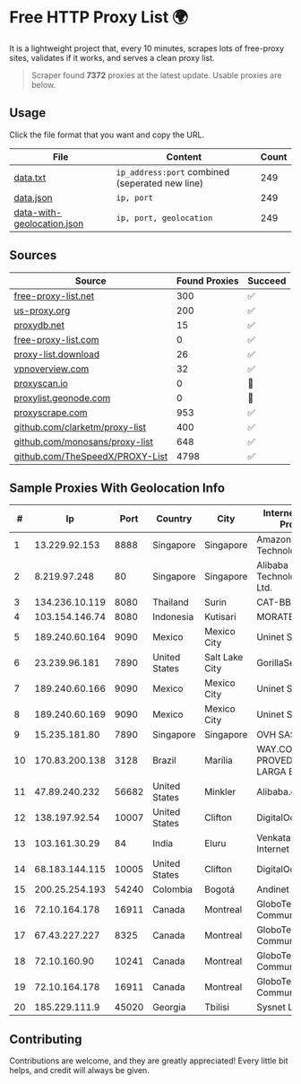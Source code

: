 
# Free HTTP Proxy List 🌍

It is a lightweight project that, every 10 minutes, scrapes lots of free-proxy sites, validates if it works, and serves a clean proxy list.


> Scraper found **7372** proxies at the latest update. Usable proxies are below.

## Usage

Click the file format that you want and copy the URL.


|File|Content|Count|
|----|-------|-----|
|[data.txt](https://raw.githubusercontent.com/themiralay/Proxy-List-World/master/data.txt)|`ip_address:port` combined (seperated new line)|249|
|[data.json](https://raw.githubusercontent.com/themiralay/Proxy-List-World/master/data.json)|`ip, port`|249|
|[data-with-geolocation.json](https://raw.githubusercontent.com/themiralay/Proxy-List-World/master/data-with-geolocation.json)|`ip, port, geolocation`|249|

## Sources

|Source|Found Proxies|Succeed|
|------|-------------|-------|
|[free-proxy-list.net](https://free-proxy-list.net)|300|✅|
|[us-proxy.org](https://www.us-proxy.org)|200|✅|
|[proxydb.net](http://proxydb.net)|15|✅|
|[free-proxy-list.com](https://free-proxy-list.com/?page=&port=&type%5B%5D=http&type%5B%5D=https&up_time=0&search=Search)|0|✅|
|[proxy-list.download](https://www.proxy-list.download/HTTP)|26|✅|
|[vpnoverview.com](https://vpnoverview.com/privacy/anonymous-browsing/free-proxy-servers)|32|✅|
|[proxyscan.io](https://www.proxyscan.io)|0|🚫|
|[proxylist.geonode.com](https://proxylist.geonode.com/api/proxy-list?limit=300&page=1&sort_by=lastChecked&sort_type=desc&protocols=http,https)|0|🚫|
|[proxyscrape.com](https://api.proxyscrape.com/v2/?request=displayproxies&protocol=http&timeout=10000&country=all&ssl=all&anonymity=all)|953|✅|
|[github.com/clarketm/proxy-list](https://raw.githubusercontent.com/clarketm/proxy-list/master/proxy-list-raw.txt)|400|✅|
|[github.com/monosans/proxy-list](https://raw.githubusercontent.com/monosans/proxy-list/main/proxies/http.txt)|648|✅|
|[github.com/TheSpeedX/PROXY-List](https://raw.githubusercontent.com/TheSpeedX/PROXY-List/master/http.txt)|4798|✅|


## Sample Proxies With Geolocation Info

|#|Ip|Port|Country|City|Internet Service Provider|
|-|--|----|-------|----|-------------------------|
|1|13.229.92.153|8888|Singapore|Singapore|Amazon Technologies Inc.|
|2|8.219.97.248|80|Singapore|Singapore|Alibaba (US) Technology Co., Ltd.|
|3|134.236.10.119|8080|Thailand|Surin|CAT-BB|
|4|103.154.146.74|8080|Indonesia|Kutisari|MORATELINDONAP|
|5|189.240.60.164|9090|Mexico|Mexico City|Uninet S.A. de C.V.|
|6|23.239.96.181|7890|United States|Salt Lake City|GorillaServers, Inc.|
|7|189.240.60.166|9090|Mexico|Mexico City|Uninet S.A. de C.V.|
|8|189.240.60.169|9090|Mexico|Mexico City|Uninet S.A. de C.V.|
|9|15.235.181.80|7890|Singapore|Singapore|OVH SAS|
|10|170.83.200.138|3128|Brazil|Marília|WAY.COM PROVEDOR BANDA LARGA EIRELI|
|11|47.89.240.232|56682|United States|Minkler|Alibaba.com LLC|
|12|138.197.92.54|10007|United States|Clifton|DigitalOcean, LLC|
|13|103.161.30.29|84|India|Eluru|Venkata Sai Internet Pvt Ltd|
|14|68.183.144.115|10005|United States|Clifton|DigitalOcean, LLC|
|15|200.25.254.193|54240|Colombia|Bogotá|Andinet ON Line|
|16|72.10.164.178|16911|Canada|Montreal|GloboTech Communications|
|17|67.43.227.227|8325|Canada|Montreal|GloboTech Communications|
|18|72.10.160.90|10241|Canada|Montreal|GloboTech Communications|
|19|72.10.164.178|16911|Canada|Montreal|GloboTech Communications|
|20|185.229.111.9|45020|Georgia|Tbilisi|Sysnet LLC|



## Contributing

Contributions are welcome, and they are greatly appreciated! Every
little bit helps, and credit will always be given.

